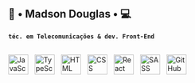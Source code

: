 ## 📡 • Madson Douglas • 💻

**`téc. em Telecomunicações & dev. Front-End`**

##

<img
align="left"
     alt="JavaScript"
     title="JavaScript"
     width="40px"
     style="padding-right: 10px"
     src="https://cdn.jsdelivr.net/gh/devicons/devicon@latest/icons/javascript/javascript-original.svg"
  />
  <img
align="left"
     alt="TypeScript"
     title="TypeScript"
     width="40px"
     style="padding-right: 10px"
     src="https://cdn.jsdelivr.net/gh/devicons/devicon@latest/icons/typescript/typescript-original.svg"
  />
  <img
align="left"
     alt="HTML"
     title="HTML"
     width="40px"
     style="padding-right: 10px"
     src="https://cdn.jsdelivr.net/gh/devicons/devicon@latest/icons/html5/html5-original.svg" 
  />
  <img
align="left"
     alt="CSS"
     title="CSS"
     width="40px"
     style="padding-right: 10px"
     src="https://cdn.jsdelivr.net/gh/devicons/devicon@latest/icons/css3/css3-original.svg" 
  />
  <img
align="left"
     alt="React JS"
     title="React JS"
     width="40px"
     style="padding-right: 10px"
     src="https://cdn.jsdelivr.net/gh/devicons/devicon@latest/icons/react/react-original.svg"
  />
<img
align="left"
     alt="SASS"
     title="SASS"
     width="40px"
     style="padding-right: 10px"
     src="https://cdn.jsdelivr.net/gh/devicons/devicon@latest/icons/sass/sass-original.svg"
  />
   <img
align="left"
     alt="GitHub"
     title="GitHub"
     width="40px"
     style="padding-right: 10px"
     src="https://cdn.jsdelivr.net/gh/devicons/devicon@latest/icons/github/github-original.svg"
  />
